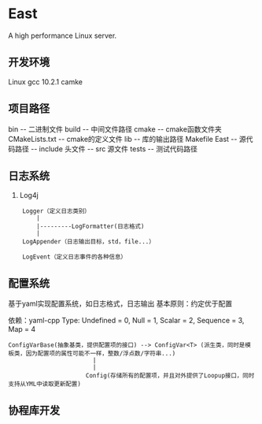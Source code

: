 # East
A high performance Linux server.

## 开发环境
Linux
gcc 10.2.1
camke

## 项目路径
bin -- 二进制文件
build -- 中间文件路径
cmake -- cmake函数文件夹
CMakeLists.txt -- cmake的定义文件
lib -- 库的输出路径
Makefile
East -- 源代码路径
     -- include 头文件
     -- src 源文件
tests -- 测试代码路径

## 日志系统
1)
    Log4j
```
    Logger（定义日志类别）
        |
        |---------LogFormatter(日志格式)
        |
    LogAppender（日志输出目标，std，file...）

    LogEvent（定义日志事件的各种信息）
```

## 配置系统

基于yaml实现配置系统，如日志格式，日志输出
基本原则：约定优于配置

依赖：yaml-cpp
Type:
Undefined = 0,
Null = 1,
Scalar = 2,
Sequence = 3,
Map = 4

```
ConfigVarBase(抽象基类，提供配置项的接口) --> ConfigVar<T> (派生类，同时是模板类，因为配置项的属性可能不一样，整数/浮点数/字符串...)
                        |
                        |
                      Config(存储所有的配置项，并且对外提供了Loopup接口，同时支持从YML中读取更新配置)

```
## 协程库开发 